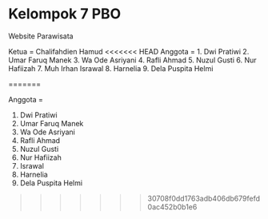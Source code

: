 # Kelompok 7 PBO

Website Parawisata 

Ketua = Chalifahdien Hamud
<<<<<<< HEAD
Anggota = 1. Dwi Pratiwi 
          2. Umar Faruq Manek 
          3. Wa Ode Asriyani
          4. Rafli Ahmad
          5. Nuzul Gusti
          6. Nur Hafiizah
          7. Muh Irhan Israwal
          8. Harnelia
          9. Dela Puspita Helmi
        
=======

Anggota = 
1. Dwi Pratiwi 
2. Umar Faruq Manek 
3. Wa Ode Asriyani
4. Rafli Ahmad
5. Nuzul Gusti
6. Nur Hafiizah 
7. Israwal
8. Harnelia
9. Dela Puspita Helmi
>>>>>>> 30708f0dd1763adb406db679fefd0ac452b0b1e6


